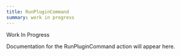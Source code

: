 ```yaml
---
title: RunPluginCommand
summary: work in progress
---
```


Work In Progress

Documentation for the RunPluginCommand action will appear here.
